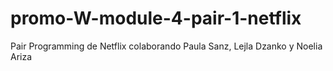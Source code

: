# promo-W-module-4-pair-1-netflix
Pair Programming de Netflix colaborando Paula Sanz, Lejla Dzanko y Noelia Ariza
